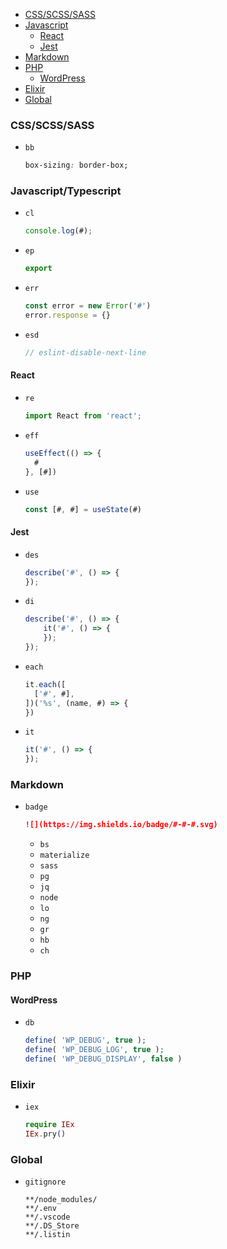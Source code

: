<!-- TOC -->

- [CSS/SCSS/SASS](#cssscsssass)
- [Javascript](#javascript)
  - [React](#react)
  - [Jest](#jest)
- [Markdown](#markdown)
- [PHP](#php)
  - [WordPress](#wordpress)
- [Elixir](#elixir)
- [Global](#global)

<!-- /TOC -->

### CSS/SCSS/SASS

- `bb`
    ```css
    box-sizing: border-box;
    ```

### Javascript/Typescript

- `cl`
    ```js
    console.log(#);
    ```
- `ep`
    ```js
    export
    ```
- `err`
    ```js
    const error = new Error('#')
    error.response = {}
    ```
- `esd`
    ```js
    // eslint-disable-next-line
    ```

#### React
- `re`
    ```js
    import React from 'react';
    ```
- `eff`
    ```js
    useEffect(() => {
      #
    }, [#])
    ```
- `use`
    ```js    
    const [#, #] = useState(#)
    ```

#### Jest

- `des`
    ```js
    describe('#', () => {
    });
    ```
- `di`
    ```js
    describe('#', () => {
        it('#', () => {
        });
    });
    ```
- `each`
    ```js
    it.each([
      ['#', #],
    ])('%s', (name, #) => {
    })
    ```
- `it`
    ```js
    it('#', () => {
    });
    ```

### Markdown

- `badge`
    ```md
    ![](https://img.shields.io/badge/#-#-#.svg)
    ```    
    - `bs`
    - `materialize`
    - `sass`
    - `pg`
    - `jq`
    - `node`
    - `lo`
    - `ng`
    - `gr`
    - `hb`
    - `ch`

### PHP

#### WordPress

- `db`
    ```php
    define( 'WP_DEBUG', true );
    define( 'WP_DEBUG_LOG', true );
    define( 'WP_DEBUG_DISPLAY', false )
    ```

### Elixir

- `iex`
    ```elixir
    require IEx
    IEx.pry()
    ```

### Global

- `gitignore`
    ```
    **/node_modules/
    **/.env
    **/.vscode
    **/.DS_Store
    **/.listin
    ```